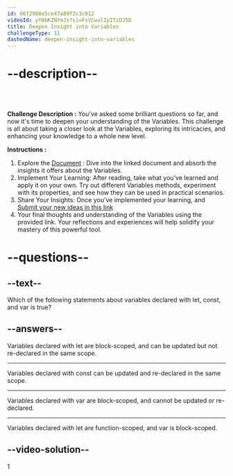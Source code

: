 ```yaml
---
id: 66f2988e5ce47a89f2c3c012
videoId: yY0bKZNYmJs?si=FsVCwulIpITzDJ5D
title: Deepen Insight into Variables
challengeType: 11
dashedName: deepen-insight-into-variables
---
```


# --description--

<br>
<br>

**Challenge Description :** 
You've asked some brilliant questions so far, and now it's time to deepen your understanding of the Variables. This challenge is all about taking a closer look at the Variables, exploring its intricacies, and enhancing your knowledge to a whole new level.

**Instructions :**

1. Explore the <span style="color:blue;">[Document](https://docs.google.com/document/d/1ffiLfN5B2HXhcpHNrC-Sz4VOvyCDbvtVdAZ0GzzeVIU/edit#heading=h.o7jjbhii3nlr)</span> : Dive into the linked document and absorb the insights it offers about the Variables.
2. Implement Your Learning: After reading, take what you’ve learned and apply it on your own. Try out different Variables methods, experiment with its properties, and see how they can be used in practical scenarios.
3. Share Your Insights: Once you’ve implemented your learning, and <span style="color:blue;">[Submit your new ideas in this link](https://forms.gle/ZKJsXjUcF7SKsMdT7)</span>
4. Your final thoughts and understanding of the Variables using the provided link. Your reflections and experiences will help solidify your mastery of this powerful tool.

# --questions--

## --text--

Which of the following statements about variables declared with let, const, and var is true?

## --answers--

Variables declared with let are block-scoped, and can be updated but not re-declared in the same scope.

---

Variables declared with const can be updated and re-declared in the same scope.

---

Variables declared with var are block-scoped, and cannot be updated or re-declared.

---

Variables declared with let are function-scoped, and var is block-scoped.


## --video-solution--

1

